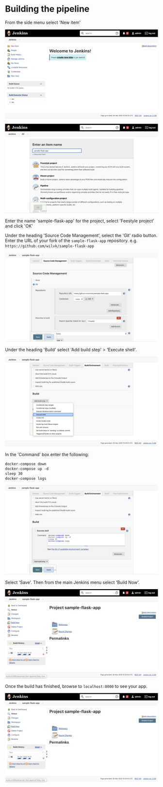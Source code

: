 # Building the pipeline

From the side menu select 'New item'

![](images/8.png)

![](images/9.png)

Enter the name 'sample-flask-app' for the project, select 'Feestyle project' and click 'OK'


Under the heading 'Source Code Management', select the 'Git' radio button.
Enter the URL of your fork of the `sample-flask-app` repository. e.g. `https://github.com/wilvk/sample-flask-app`

![](images/11.png)

Under the heading 'Build' select 'Add build step' > 'Execute shell'.

![](images/12.png)

In the 'Command' box enter the following: 

```
docker-compose down
docker-compose up -d
sleep 30
docker-compose logs
```

![](images/13.png)

Select 'Save'. Then from the main Jenkins menu select 'Build Now'.

![](images/14.png)

Once the build has finished, browse to `localhost:8000` to see your app.

![](images/14.png)
